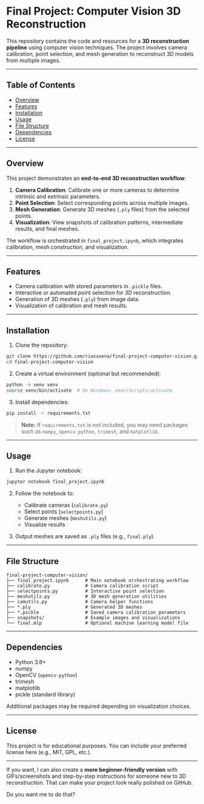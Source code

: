 # Final Project: Computer Vision 3D Reconstruction

This repository contains the code and resources for a **3D reconstruction pipeline** using computer vision techniques. The project involves camera calibration, point selection, and mesh generation to reconstruct 3D models from multiple images.

---

## Table of Contents

* [Overview](#overview)
* [Features](#features)
* [Installation](#installation)
* [Usage](#usage)
* [File Structure](#file-structure)
* [Dependencies](#dependencies)
* [License](#license)

---

## Overview

This project demonstrates an **end-to-end 3D reconstruction workflow**:

1. **Camera Calibration**: Calibrate one or more cameras to determine intrinsic and extrinsic parameters.
2. **Point Selection**: Select corresponding points across multiple images.
3. **Mesh Generation**: Generate 3D meshes (`.ply` files) from the selected points.
4. **Visualization**: View snapshots of calibration patterns, intermediate results, and final meshes.

The workflow is orchestrated in `final_project.ipynb`, which integrates calibration, mesh construction, and visualization.

---

## Features

* Camera calibration with stored parameters in `.pickle` files.
* Interactive or automated point selection for 3D reconstruction.
* Generation of 3D meshes (`.ply`) from image data.
* Visualization of calibration and mesh results.

---

## Installation

1. Clone the repository:

```bash
git clone https://github.com/riasaxena/final-project-computer-vision.git
cd final-project-computer-vision
```

2. Create a virtual environment (optional but recommended):

```bash
python -m venv venv
source venv/bin/activate  # On Windows: venv\Scripts\activate
```

3. Install dependencies:

```bash
pip install -r requirements.txt
```

> **Note:** If `requirements.txt` is not included, you may need packages such as `numpy`, `opencv-python`, `trimesh`, and `matplotlib`.

---

## Usage

1. Run the Jupyter notebook:

```bash
jupyter notebook final_project.ipynb
```

2. Follow the notebook to:

   * Calibrate cameras (`calibrate.py`)
   * Select points (`selectpoints.py`)
   * Generate meshes (`meshutils.py`)
   * Visualize results

3. Output meshes are saved as `.ply` files (e.g., `final.ply`).

---

## File Structure

```
final-project-computer-vision/
├── final_project.ipynb      # Main notebook orchestrating workflow
├── calibrate.py             # Camera calibration script
├── selectpoints.py          # Interactive point selection
├── meshutils.py             # 3D mesh generation utilities
├── camutils.py              # Camera helper functions
├── *.ply                    # Generated 3D meshes
├── *.pickle                 # Saved camera calibration parameters
├── snapshots/               # Example images and visualizations
└── final.mlp                # Optional machine learning model file
```

---

## Dependencies

* Python 3.8+
* numpy
* OpenCV (`opencv-python`)
* trimesh
* matplotlib
* pickle (standard library)

Additional packages may be required depending on visualization choices.

---

## License

This project is for educational purposes. You can include your preferred license here (e.g., MIT, GPL, etc.).

---

If you want, I can also create a **more beginner-friendly version** with GIFs/screenshots and step-by-step instructions for someone new to 3D reconstruction. That can make your project look really polished on GitHub.

Do you want me to do that?
